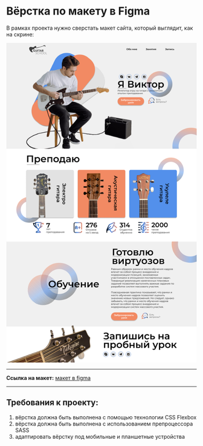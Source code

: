 # Вёрстка по макету в Figma

В рамках проекта нужно сверстать макет сайта, который выглядит, как на скрине:
  
![](images/figma-layout.jpg) 

___

**Ссылка на макет:** [макет в figma](https://www.figma.com/file/TLrzgvXyBbWWNtpCtuMH2V/%D0%9C%D0%B0%D0%BA%D0%B5%D1%82-%D0%9F%D0%BE%D1%80%D1%82%D1%84%D0%BE%D0%BB%D0%B8%D0%BE-%D0%B3%D0%B8%D1%82%D0%B0%D1%80%D0%B8%D1%81%D1%82%D0%B0?type=design&node-id=1%3A2&mode=design&t=PpEM085MVEIqbvZK-1)

___

## Требования к проекту:  

1. вёрстка должна быть выполнена с помощью технологии CSS Flexbox  
2. вёрстка должна быть выполнена с использованием препроцессора SASS  
3. адаптировать вёрстку под мобильные и планшетные устройства  